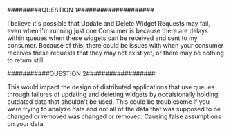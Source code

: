 #########QUESTION 1####################

I believe it's possible that Update and Delete Widget Requests may fail, even when I'm running just one Consumer is because there are delays within queues when these widgets can be received and sent to my consumer. Because of this, there could be issues with when your consumer receives these requests that they may not exist yet, or there may be nothing to return still.


###########QUESTION 2##################

This would impact the design of distributed applications that use queues through failures of updating and deleting widgets by occaisionally holding outdated data that shouldn't be used.  This could be troublesome if you were trying to analyze data and not all of the data that was supposed to be changed or removed was changed or removed. Causing false assumptions on your data.